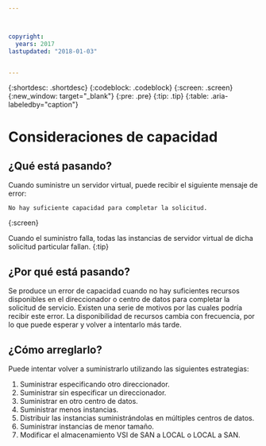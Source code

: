 ```yaml
---



copyright:
  years: 2017
lastupdated: "2018-01-03"


---
```


{:shortdesc: .shortdesc}
{:codeblock: .codeblock}
{:screen: .screen}
{:new_window: target="_blank"}
{:pre: .pre}
{:tip: .tip}
{:table: .aria-labeledby="caption"}


# Consideraciones de capacidad

## ¿Qué está pasando?

Cuando suministre un servidor virtual, puede recibir el siguiente mensaje de error: 

```
No hay suficiente capacidad para completar la solicitud.
```
{:screen}

Cuando el suministro falla, todas las instancias de servidor virtual de dicha solicitud particular fallan.
{:tip}

## ¿Por qué está pasando?

Se produce un error de capacidad cuando no hay suficientes recursos disponibles en el direccionador o centro de datos para completar la solicitud de servicio. Existen una serie de motivos por las cuales podría recibir este error. La disponibilidad de recursos cambia con frecuencia, por lo que puede esperar y volver a intentarlo más tarde.

## ¿Cómo arreglarlo? 

Puede intentar volver a suministrarlo utilizando las siguientes estrategias:

1. Suministrar especificando otro direccionador.  
2. Suministrar sin especificar un direccionador.
3. Suministrar en otro centro de datos.
4. Suministrar menos instancias. 
5. Distribuir las instancias suministrándolas en múltiples centros de datos.
6. Suministrar instancias de menor tamaño.
7. Modificar el almacenamiento VSI de SAN a LOCAL o LOCAL a SAN. 



